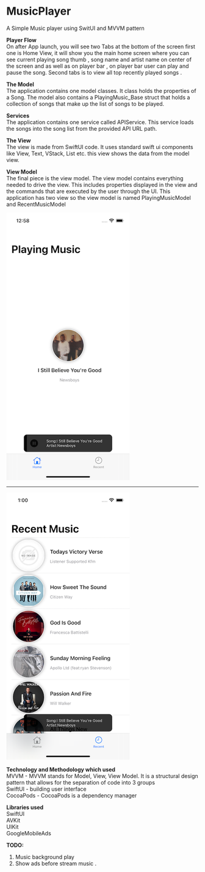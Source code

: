 # MusicPlayer
A Simple Music player using SwitUI and MVVM pattern

**Player Flow**  
On after App launch, you will see two Tabs at the bottom of the screen first one is Home View, it will show you the main home screen where  you can see current playing song thumb , song name  and artist name on center of the screen and as well as on player bar , on player bar user can play and pause the song. Second tabs is to view all top recently played songs . 

**The Model**  
The application contains one model classes. It class holds the properties of a Song.
The model also contains a PlayingMusic_Base struct that holds a collection of songs that make up the list of songs to be played.

**Services**  
The application contains one service called APIService. This service loads the songs into the song list from the provided API URL path.

**The View**  
The view is made from SwiftUI code. It uses standard swift ui components like View, Text, VStack, List etc. this view shows the data from the model view.


**View Model**  
The final piece is the view model. The view model contains everything needed to drive the view. This includes properties displayed in the view and the commands that are executed by the user through the UI. This application has two view so the view model is named PlayingMusicModel and RecentMusicModel

![alt text](https://github.com/jprakash2080/MusicPlayer/blob/MusicPlayerMVVM-Main/PlayingSong.png?raw=true "PlayingSong")


------------


 ![alt text](https://github.com/jprakash2080/MusicPlayer/blob/MusicPlayerMVVM-Main/RecentSongs.png?raw=true "RecentSongs")  


**Technology and Methodology which used**  
MVVM - MVVM stands for Model, View, View Model. It is a structural design pattern that allows for the separation of code into 3 groups  
SwiftUI - building user interface  
CocoaPods - CocoaPods is a dependency manager  

**Libraries used**  
SwiftUI  
AVKit  
UIKit  
GoogleMobileAds  

**TODO:**  
1. Music background play
2. Show  ads before stream music .


